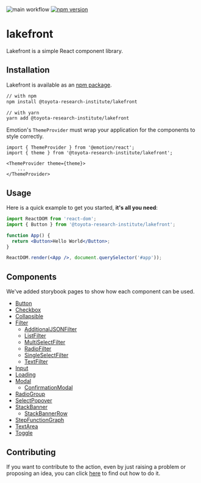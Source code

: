 ![main workflow](https://github.com/ToyotaResearchInstitute/lakefront/actions/workflows/main.yml/badge.svg)
[![npm version](https://badge.fury.io/js/%40toyota-research-institute%2Flakefront.svg)](https://badge.fury.io/js/%40toyota-research-institute%2Flakefront)

# lakefront
Lakefront is a simple React component library.

## Installation

Lakefront is available as an [npm package](https://www.npmjs.com/package/@toyota-research-institute/lakefront).

```sh
// with npm
npm install @toyota-research-institute/lakefront

// with yarn
yarn add @toyota-research-institute/lakefront
```

Emotion's `ThemeProvider` must wrap your application for the components to style correctly.
```
import { ThemeProvider } from '@emotion/react';
import { theme } from '@toyota-research-institute/lakefront';

<ThemeProvider theme={theme}>
    ...
</ThemeProvider>
```

## Usage

Here is a quick example to get you started, **it's all you need**:

```jsx
import ReactDOM from 'react-dom';
import { Button } from '@toyota-research-institute/lakefront';

function App() {
  return <Button>Hello World</Button>;
}

ReactDOM.render(<App />, document.querySelector('#app'));
```

## Components
We've added storybook pages to show how each component can be used.
* [Button](https://toyotaresearchinstitute.github.io/lakefront/?path=/docs/lakefront-button--all-buttons)
* [Checkbox](https://toyotaresearchinstitute.github.io/lakefront/?path=/docs/lakefront-checkbox--checkbox)
* [Collapsible](https://toyotaresearchinstitute.github.io/lakefront/?path=/docs/lakefront-collapsible--collapsible)
* [Filter](https://toyotaresearchinstitute.github.io/lakefront/?path=/docs/lakefront-filter--all-filters)
  * [AdditionalJSONFilter](https://toyotaresearchinstitute.github.io/lakefront/?path=/docs/lakefront-filter-additionaljsonfilter--additional-json-filter)
  * [ListFilter](https://toyotaresearchinstitute.github.io/lakefront/?path=/docs/lakefront-filter-listfilter--list-filter)
  * [MultiSelectFilter](https://toyotaresearchinstitute.github.io/lakefront/?path=/docs/lakefront-filter-multiselectfilter--multi-select-filter)
  * [RadioFilter](https://toyotaresearchinstitute.github.io/lakefront/?path=/docs/lakefront-filter-radiofilter--radio-filter)
  * [SingleSelectFilter](https://toyotaresearchinstitute.github.io/lakefront/?path=/docs/lakefront-filter-singleselectfilter--single-select-filter)
  * [TextFilter](https://toyotaresearchinstitute.github.io/lakefront/?path=/docs/lakefront-filter-textfilter--text-filter)
* [Input](https://toyotaresearchinstitute.github.io/lakefront/?path=/docs/lakefront-input--placeholder)
* [Loading](https://toyotaresearchinstitute.github.io/lakefront/?path=/docs/lakefront-loading--loading)
* [Modal](https://toyotaresearchinstitute.github.io/lakefront/?path=/docs/lakefront-modal--simple-modal)
  * [ConfirmationModal](https://toyotaresearchinstitute.github.io/lakefront/?path=/docs/lakefront-modal-confirmationmodal--basic-confirm)
* [RadioGroup](https://toyotaresearchinstitute.github.io/lakefront/?path=/docs/lakefront-radiogroup--standard-radio-group)
* [SelectPopover](https://toyotaresearchinstitute.github.io/lakefront/?path=/docs/lakefront-selectpopover--popover)
* [StackBanner](https://toyotaresearchinstitute.github.io/lakefront/?path=/docs/lakefront-stack-banner--stack-banner)
  * [StackBannerRow](https://toyotaresearchinstitute.github.io/lakefront/?path=/docs/lakefront-stack-banner-stack-banner-row--error)
* [StepFunctionGraph](https://toyotaresearchinstitute.github.io/lakefront/?path=/docs/lakefront-stepfunctiongraph--simple-graph)
* [TextArea](https://toyotaresearchinstitute.github.io/lakefront/?path=/docs/lakefront-textarea--placeholder)
* [Toggle](https://toyotaresearchinstitute.github.io/lakefront/?path=/docs/lakefront-toggle--toggle)

## Contributing
If you want to contribute to the action, even by just raising a problem or proposing an idea, you can click [here](CONTRIBUTING.md) to find out how to do it.
